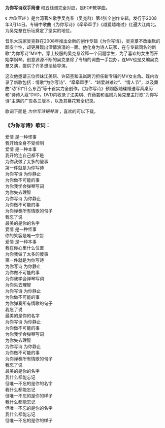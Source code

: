 

**为你写诗双手简谱** 和五线谱完全对应，是EOP教学曲。

《 _为你写诗_
》是台湾著名歌手吴克羣（吴克群）第4张全创作专辑，发行于2008年3月14日。专辑中歌曲《为你写诗》《牵牵牵手》《越爱越难过》红遍大江南北，为吴克羣在乐坛奠定了坚实的地位。

音乐大玩家吴克群在2008年推出全新的创作专辑《为你写诗》，吴克羣不改幽默的顽皮个性，却更展现出深情浪漫的一面。他化身为诗人玩家，在与专辑同名的新歌“为你写诗”MV中，穿上校服的吴克羣诠释一个问题学生，为了喜欢的女生而开始学钢琴。创意源源不断的吴克羣除了专辑的词曲一手包办，连MV也是又编吴克羣又演，提供了许多想法给导演。

这次他邀请三位师妹江美琪、许茹芸和温岚跨刀担任新专辑的MV女主角。碟内收录了新歌包括：情歌“为你写诗”、“牵牵牵手”、“越爱越难过”、“情人节”，以及舞曲“动”和“什么东西”等十首实力全创作。《为你写诗》预购版随碟赠送写真桌历和“诗诗入蔻”DVD，DVD内收录了江美琪、许茹芸和温岚为吴克羣主打歌“为你写诗”主演的广告各三版本，以及其幕花絮全纪录。

歌词下面是 _为你写诗钢琴谱_ ，喜欢的可以下载。

### 《为你写诗》歌词：

爱情 是一种怪事  
我开始全身不受控制  
爱情 是一种本事  
我开始连自己都不是  
为你我做了太多的傻事  
第一件就是为你写诗  
为你写诗 为你静止  
为你做不可能的事  
为你我学会弹琴写词  
为你失去理智  
为你写诗 为你静止  
为你做不可能的事  
为你弹奏所有情歌的句子  
我忘了说  
最美的是你的名字  
爱情 是一种怪事  
你的笑容是唯一宗旨  
爱情 是一种本事  
我在你心里什么位置  
为你我做了太多的傻事  
第一件就是为你写诗  
为你写诗 为你静止  
为你做不可能的事  
为你我学会弹琴写词  
为你失去理智  
为你写诗 为你静止  
为你做不可能的事  
为你弹奏所有情歌的句子  
我忘了说  
最美的是你的名字  
为你写诗 为你静止  
为你做不可能的事  
为你我学会弹琴写词  
为你失去理智  
为你写诗 为你静止  
为你做不可能的事  
为你弹奏所有情歌的句子  
我忘了说  
最美的是你的名字  
我什么都能忘记  
但唯一不忘的是你的名字  
我什么都能忘记  
但唯一不忘的是你的样子  
我什么都能忘记  
但唯一不忘的是你的名字  
我什么都能忘记  
但唯一不忘的是你的样子

